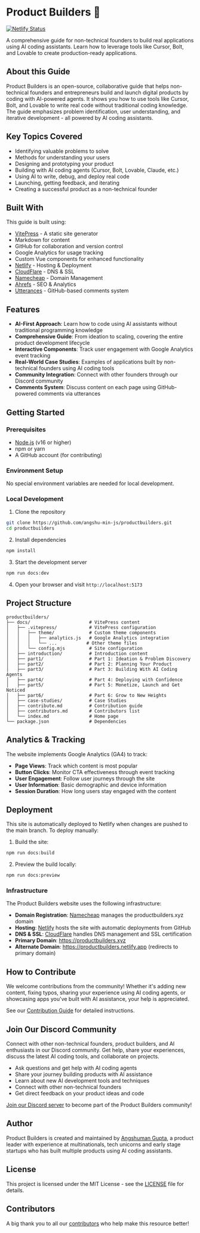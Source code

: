 # Product Builders 🚀

[![Netlify Status](https://api.netlify.com/api/v1/badges/1d889c8b-5070-453f-8209-78fce7ebb4e0/deploy-status)](https://app.netlify.com/sites/productbuilders/deploys)

A comprehensive guide for non-technical founders to build real applications using AI coding assistants. Learn how to leverage tools like Cursor, Bolt, and Lovable to create production-ready applications.

## About this Guide

Product Builders is an open-source, collaborative guide that helps non-technical founders and entrepreneurs build and launch digital products by coding with AI-powered agents. It shows you how to use tools like Cursor, Bolt, and Lovable to write real code without traditional coding knowledge. The guide emphasizes problem identification, user understanding, and iterative development - all powered by AI coding assistants.

## Key Topics Covered

- Identifying valuable problems to solve
- Methods for understanding your users
- Designing and prototyping your product
- Building with AI coding agents (Cursor, Bolt, Lovable, Claude, etc.)
- Using AI to write, debug, and deploy real code
- Launching, getting feedback, and iterating
- Creating a successful product as a non-technical founder

## Built With

This guide is built using:
- [VitePress](https://vitepress.dev/) - A static site generator
- Markdown for content
- GitHub for collaboration and version control
- Google Analytics for usage tracking
- Custom Vue components for enhanced functionality
- [Netlify](https://www.netlify.com/) - Hosting & Deployment
- [CloudFlare](https://www.cloudflare.com/) - DNS & SSL
- [Namecheap](https://www.namecheap.com/) - Domain Management
- [Ahrefs](https://ahrefs.com/) - SEO & Analytics
- [Utterances](https://utteranc.es/) - GitHub-based comments system

## Features

- **AI-First Approach**: Learn how to code using AI assistants without traditional programming knowledge
- **Comprehensive Guide**: From ideation to scaling, covering the entire product development lifecycle
- **Interactive Components**: Track user engagement with Google Analytics event tracking
- **Real-World Case Studies**: Examples of applications built by non-technical founders using AI coding tools
- **Community Integration**: Connect with other founders through our Discord community
- **Comments System**: Discuss content on each page using GitHub-powered comments via utterances

## Getting Started

### Prerequisites

- [Node.js](https://nodejs.org/) (v16 or higher)
- npm or yarn
- A GitHub account (for contributing)

### Environment Setup

No special environment variables are needed for local development.

### Local Development

1. Clone the repository
```bash
git clone https://github.com/angshu-min-js/productbuilders.git
cd productbuilders
```

2. Install dependencies
```bash
npm install
```

3. Start the development server
```bash
npm run docs:dev
```

4. Open your browser and visit `http://localhost:5173`

## Project Structure

```
productbuilders/
├── docs/                      # VitePress content
│   ├── .vitepress/            # VitePress configuration
│   │   ├── theme/             # Custom theme components
│   │   │   ├── analytics.js   # Google Analytics integration
│   │   │   └── ...           # Other theme files
│   │   └── config.mjs         # Site configuration
│   ├── introduction/          # Introduction content
│   ├── part1/                 # Part 1: Ideation & Problem Discovery
│   ├── part2/                 # Part 2: Planning Your Product
│   ├── part3/                 # Part 3: Building With AI Coding Agents
│   ├── part4/                 # Part 4: Deploying with Confidence
│   ├── part5/                 # Part 5: Monetize, Launch and Get Noticed
│   ├── part6/                 # Part 6: Grow to New Heights
│   ├── case-studies/          # Case Studies
│   ├── contribute.md          # Contribution guide
│   ├── contributors.md        # Contributors list
│   └── index.md               # Home page
└── package.json               # Dependencies
```

## Analytics & Tracking

The website implements Google Analytics (GA4) to track:

- **Page Views**: Track which content is most popular
- **Button Clicks**: Monitor CTA effectiveness through event tracking
- **User Engagement**: Follow user journeys through the site
- **User Information**: Basic demographic and device information
- **Session Duration**: How long users stay engaged with the content

## Deployment

This site is automatically deployed to Netlify when changes are pushed to the main branch. To deploy manually:

1. Build the site:
```bash
npm run docs:build
```

2. Preview the build locally:
```bash
npm run docs:preview
```

### Infrastructure

The Product Builders website uses the following infrastructure:
- **Domain Registration**: [Namecheap](https://www.namecheap.com/) manages the productbuilders.xyz domain
- **Hosting**: [Netlify](https://www.netlify.com/) hosts the site with automatic deployments from GitHub
- **DNS & SSL**: [CloudFlare](https://www.cloudflare.com/) handles DNS management and SSL certification
- **Primary Domain**: https://productbuilders.xyz
- **Alternate Domain**: https://productbuilders.netlify.app (redirects to primary domain)

## How to Contribute

We welcome contributions from the community! Whether it's adding new content, fixing typos, sharing your experience using AI coding agents, or showcasing apps you've built with AI assistance, your help is appreciated.

See our [Contribution Guide](https://productbuilders.xyz/contribute) for detailed instructions.

## Join Our Discord Community

Connect with other non-technical founders, product builders, and AI enthusiasts in our Discord community. Get help, share your experiences, discuss the latest AI coding tools, and collaborate on projects.

- Ask questions and get help with AI coding agents
- Share your journey building products with AI assistance
- Learn about new AI development tools and techniques
- Connect with other non-technical founders
- Get direct feedback on your product ideas and code

[Join our Discord server](https://discord.gg/XbYrxMPW) to become part of the Product Builders community!

## Author

Product Builders is created and maintained by [Angshuman Gupta](https://angshumangupta.com/), a product leader with experience at multinationals, tech unicorns and early stage startups who has built multiple products using AI coding assistants.

## License

This project is licensed under the MIT License - see the [LICENSE](LICENSE) file for details.

## Contributors

A big thank you to all our [contributors](https://productbuilders.xyz/contributors) who help make this resource better! 